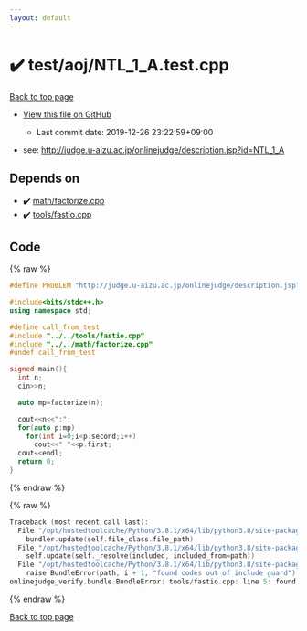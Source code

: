 ```yaml
---
layout: default
---
```


<!-- mathjax config similar to math.stackexchange -->
<script type="text/javascript" async
  src="https://cdnjs.cloudflare.com/ajax/libs/mathjax/2.7.5/MathJax.js?config=TeX-MML-AM_CHTML">
</script>
<script type="text/x-mathjax-config">
  MathJax.Hub.Config({
    TeX: { equationNumbers: { autoNumber: "AMS" }},
    tex2jax: {
      inlineMath: [ ['$','$'] ],
      processEscapes: true
    },
    "HTML-CSS": { matchFontHeight: false },
    displayAlign: "left",
    displayIndent: "2em"
  });
</script>

<script type="text/javascript" src="https://cdnjs.cloudflare.com/ajax/libs/jquery/3.4.1/jquery.min.js"></script>
<script src="https://cdn.jsdelivr.net/npm/jquery-balloon-js@1.1.2/jquery.balloon.min.js" integrity="sha256-ZEYs9VrgAeNuPvs15E39OsyOJaIkXEEt10fzxJ20+2I=" crossorigin="anonymous"></script>
<script type="text/javascript" src="../../../assets/js/copy-button.js"></script>
<link rel="stylesheet" href="../../../assets/css/copy-button.css" />


# :heavy_check_mark: test/aoj/NTL_1_A.test.cpp

<a href="../../../index.html">Back to top page</a>

* <a href="{{ site.github.repository_url }}/blob/master/test/aoj/NTL_1_A.test.cpp">View this file on GitHub</a>
    - Last commit date: 2019-12-26 23:22:59+09:00


* see: <a href="http://judge.u-aizu.ac.jp/onlinejudge/description.jsp?id=NTL_1_A">http://judge.u-aizu.ac.jp/onlinejudge/description.jsp?id=NTL_1_A</a>


## Depends on

* :heavy_check_mark: <a href="../../../library/math/factorize.cpp.html">math/factorize.cpp</a>
* :heavy_check_mark: <a href="../../../library/tools/fastio.cpp.html">tools/fastio.cpp</a>


## Code

<a id="unbundled"></a>
{% raw %}
```cpp
#define PROBLEM "http://judge.u-aizu.ac.jp/onlinejudge/description.jsp?id=NTL_1_A"

#include<bits/stdc++.h>
using namespace std;

#define call_from_test
#include "../../tools/fastio.cpp"
#include "../../math/factorize.cpp"
#undef call_from_test

signed main(){
  int n;
  cin>>n;

  auto mp=factorize(n);

  cout<<n<<":";
  for(auto p:mp)
    for(int i=0;i<p.second;i++)
      cout<<" "<<p.first;
  cout<<endl;
  return 0;
}

```
{% endraw %}

<a id="bundled"></a>
{% raw %}
```cpp
Traceback (most recent call last):
  File "/opt/hostedtoolcache/Python/3.8.1/x64/lib/python3.8/site-packages/onlinejudge_verify/docs.py", line 342, in write_contents
    bundler.update(self.file_class.file_path)
  File "/opt/hostedtoolcache/Python/3.8.1/x64/lib/python3.8/site-packages/onlinejudge_verify/bundle.py", line 179, in update
    self.update(self._resolve(included, included_from=path))
  File "/opt/hostedtoolcache/Python/3.8.1/x64/lib/python3.8/site-packages/onlinejudge_verify/bundle.py", line 148, in update
    raise BundleError(path, i + 1, "found codes out of include guard")
onlinejudge_verify.bundle.BundleError: tools/fastio.cpp: line 5: found codes out of include guard

```
{% endraw %}

<a href="../../../index.html">Back to top page</a>

